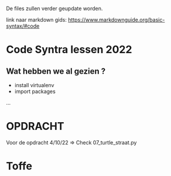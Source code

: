 De files zullen verder geupdate worden.

link naar markdown gids:
https://www.markdownguide.org/basic-syntax/#code

# Code Syntra lessen 2022

## Wat hebben we al gezien ?

* install virtualenv
* import packages

...


# OPDRACHT
Voor de opdracht 4/10/22 
=> Check 07_turtle_straat.py

# Toffe 